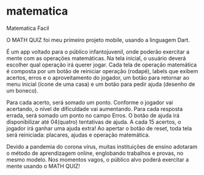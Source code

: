 # matematica

Matematica Facil

O  MATH QUIZ foi meu primeiro projeto mobile, usando a linguagem Dart.

É um app voltado para o público infantojuvenil, onde poderão exercitar a mente com as operações matemáticas.
Na tela inicial, o usuário deverá escolher qual operação irá querer jogar. Cada tela de operação matemática é composta por um botão de reiniciar operação (rodapé), labels que exibem acertos, erros e o aproveitamento do jogador, um botão para retornar ao menu inicial (ícone de uma casa) e um botão para pedir ajuda (desenho de um boneco).

Para cada acerto, será somado um ponto. Conforme o jogador vai acertando, o nível de dificuldade vai aumentando.
Para cada resposta errada, será somado um ponto no campo Erros. O botão de ajuda irá disponibilizar até  04(quatro) tentativas de ajuda.
A cada 15 acertos, o jogador irá ganhar uma ajuda extra!
Ao apertar o botão de reset, toda tela será reiniciada: placares,  ajudas e operação matemática.

Devido a pandemia do corona vírus, muitas instituições de ensino adotaram o método de aprendizagem online, englobando trabalhos e provas, no mesmo modelo.  Nos momentos vagos, o público alvo poderá exercitar a mente usando o MATH QUIZ!
